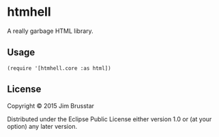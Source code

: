 # htmhell

A really garbage HTML library.

## Usage

```
(require '[htmhell.core :as html])
```

## License

Copyright © 2015 Jim Brusstar

Distributed under the Eclipse Public License either version 1.0 or (at
your option) any later version.
